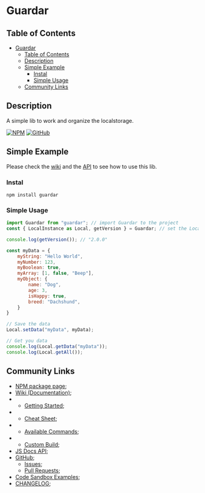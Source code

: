 # Guardar

## Table of Contents
- [Guardar](#guardar)
	- [Table of Contents](#table-of-contents)
	- [Description](#description)
	- [Simple Example](#simple-example)
		- [Instal](#instal)
		- [Simple Usage](#simple-usage)
	- [Community Links](#community-links)

## Description

A simple lib to work and organize the localstorage.

[![NPM](https://img.shields.io/badge/npm-CB3837?style=for-the-badge&logo=npm&logoColor=white)](https://www.npmjs.com/package/guardar)
[![GitHub](https://img.shields.io/badge/github-CB3837?style=for-the-badge&logo=github&logoColor=white)](https://github.com/201flaviosilva/Guardar)


## Simple Example

Please check the [wiki](https://github.com/201flaviosilva/Guardar/wiki) and the [API](https://201flaviosilva.github.io/Guardar/) to see how to use this lib.

### Instal

`npm install guardar`

### Simple Usage

```javascript
import Guardar from "guardar"; // import Guardar to the project
const { LocalInstance as Local, getVersion } = Guardar; // set the LocalInstance as Local and get the version of the library

console.log(getVersion()); // "2.0.0"

const myData = {
	myString: "Hello World",
	myNumber: 123,
	myBoolean: true,
	myArray: [1, false, "Beep"],
	myObject: {
		name: "Dog",
		age: 3,
		isHappy: true,
		breed: "Dachshund",
	}
}

// Save the data
Local.setData("myData", myData);

// Get you data
console.log(Local.getData("myData"));
console.log(Local.getAll());
```

## Community Links
- [NPM package page](https://www.npmjs.com/package/guardar);
- [Wiki (Documentation)](https://github.com/201flaviosilva/Guardar/wiki);
- - [Getting Started](https://github.com/201flaviosilva/Guardar/wiki/GetStarted);
- - [Cheat Sheet](https://github.com/201flaviosilva/Guardar/wiki/CheatSheet);
- - [Available Commands](https://github.com/201flaviosilva/Guardar/wiki/AvailableCommands);
- - [Custom Build](https://github.com/201flaviosilva/Guardar/wiki/CustomBuild);
- [JS Docs API](https://201flaviosilva.github.io/Guardar/);
- [GitHub](https://github.com/201flaviosilva/Guardar);
  - [Issues](https://github.com/201flaviosilva/Guardar/issues);
  - [Pull Requests](https://github.com/201flaviosilva/Guardar/pulls);
- [Code Sandbox Examples](https://codesandbox.io/examples/package/guardar);
- [CHANGELOG](./CHANGELOG.md);

